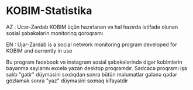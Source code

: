 # KOBIM-Statistika
AZ : Ucar-Zərdab KOBIM üçün hazırlanan və hal hazırda istifadə olunan sosial şəbəkələrin monitorinq qoroqramı

EN : Ujar-Zardab is a social network monitoring program developed for KOBIM and currently in use

Bu program facebook və instagram sosial şəbəkələrində digər kobimlərin bəyənmə saylarını excelə yazan desktop proqramdır. Sadcəcə proqramı işə salıb "gətir" düyməsini sıxdıqdan sonra bütün məlumatlar gələnə qədər gözləmək sonra "yaz" düyməsini sıxmaq kifayətdir
